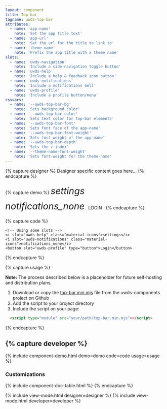 ```yaml
---
layout: component
title: Top bar
tagname: uwds-top-bar
attributes:
  - name: 'app-name'
    note: 'Set the app title text'
  - name: 'app-url'
    note: 'Set the url for the title to link to'
  - name: 'theme-name'
    note: 'Prefix the app title with a theme name'
slots:
  - name: 'uwds-navigation'
    note: 'Include a side-navigation toggle button'
  - name: 'uwds-help'
    note: 'Include a help & feedback icon button'
  - name: 'uwds-notifications'
    note: 'Include a notifications bell'
  - name: 'uwds-profile'
    note: 'Include a profile button/menu'
cssvars:
  - name: '--uwds-top-bar-bg'
    note: 'Sets background color'
  - name: '--uwds-top-bar-color'
    note: 'Sets text color for top-bar elements'
  - name: '--uwds-top-bar-font'
    note: 'Sets font face of the app-name'
  - name: '--uwds-top-bar-font-weight'
    note: 'Sets font weight of the app-name'
  - name: '--uwds-top-bar-depth'
    note: 'Sets the z-index'
  - name: '--theme-name-font-weight'
    note: 'Sets font-weight for the theme-name'
---
```


{% capture designer %}
Designer specific content goes here...
{% endcapture %}

{% capture demo %}
  <uwds-top-bar
    theme-name="MyUW"
    app-name="Shiny New App"
    app-url="#">
    <i slot="uwds-help"
      style="margin: 0; height: 3rem; width: 4rem; font-size: 1.8rem; cursor: pointer; line-height: 3rem; text-align: center;"
      class="material-icons">settings</i>
    <i slot="uwds-notifications"
    style="margin: 0; height: 3rem; width: 4rem; font-size: 1.8rem; cursor: pointer; line-height: 3rem; text-align: center;"
    class="material-icons">notifications_none</i>
    <span slot="uwds-profile" style="cursor:pointer; margin:0 0.5rem; width: 4rem;">LOGIN</span>
  </uwds-top-bar>
{% endcapture %}

{% capture code %}
  <uwds-top-bar
    theme-name="MyUW"
    app-name="Shiny New App"
    app-url="/shiny-app-home-page">

    <!-- Using some slots -->
    <i slot="uwds-help" class="material-icons">settings</i>
    <i slot="uwds-notifications" class="material-icons">notifications_none</i>
    <button slot="uwds-profile" type="button">Login</button>

  </uwds-top-bar>
{% endcapture %}

{% capture usage %}
<div class="uwds-beta-info">
  <p><strong>Note:</strong> The process described below is a placeholder for future self-hosting and distribution plans.</p>
</div>

1. Download or copy the [top-bar.min.mjs](https://github.com/UW-Madison-DoIT/uwds-components/tree/master/dist/top-bar) file from the uwds-components project on Github
2. Add the script to your project directory
3. Include the script on your page:
```html
  <script type="module" src="your/path/top-bar.min.mjs"></script>
```
{% endcapture %}

{% capture developer %}
---
{% include component-demo.html demo=demo code=code usage=usage %}

### Customizations

{% include component-doc-table.html %}
{% endcapture %}

{% include view-mode.html designer=designer %}
{% include view-mode.html developer=developer %}
